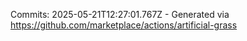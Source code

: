 Commits: 2025-05-21T12:27:01.767Z - Generated via https://github.com/marketplace/actions/artificial-grass
<br>
